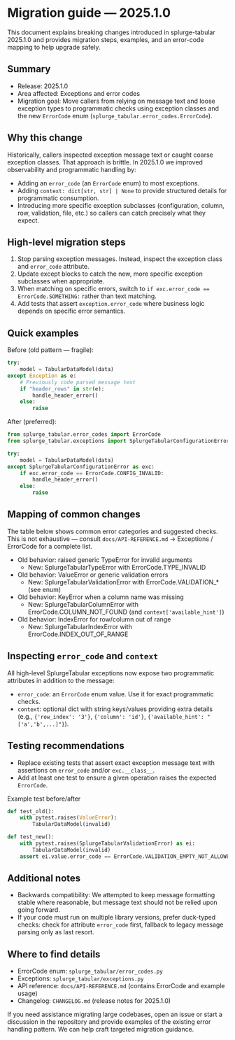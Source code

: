 # Migration guide — 2025.1.0

This document explains breaking changes introduced in splurge-tabular 2025.1.0 and provides migration steps, examples, and an error-code mapping to help upgrade safely.

Summary
-------

- Release: 2025.1.0
- Area affected: Exceptions and error codes
- Migration goal: Move callers from relying on message text and loose exception types to programmatic checks using exception classes and the new `ErrorCode` enum (`splurge_tabular.error_codes.ErrorCode`).

Why this change
----------------

Historically, callers inspected exception message text or caught coarse exception classes. That approach is brittle. In 2025.1.0 we improved observability and programmatic handling by:

- Adding an `error_code` (an `ErrorCode` enum) to most exceptions.
- Adding `context: dict[str, str] | None` to provide structured details for programmatic consumption.
- Introducing more specific exception subclasses (configuration, column, row, validation, file, etc.) so callers can catch precisely what they expect.

High-level migration steps
-------------------------

1. Stop parsing exception messages. Instead, inspect the exception class and `error_code` attribute.
2. Update except blocks to catch the new, more specific exception subclasses when appropriate.
3. When matching on specific errors, switch to `if exc.error_code == ErrorCode.SOMETHING:` rather than text matching.
4. Add tests that assert `exception.error_code` where business logic depends on specific error semantics.

Quick examples
--------------

Before (old pattern — fragile):

```python
try:
    model = TabularDataModel(data)
except Exception as e:
    # Previously code parsed message text
    if "header_rows" in str(e):
        handle_header_error()
    else:
        raise
```

After (preferred):

```python
from splurge_tabular.error_codes import ErrorCode
from splurge_tabular.exceptions import SplurgeTabularConfigurationError

try:
    model = TabularDataModel(data)
except SplurgeTabularConfigurationError as exc:
    if exc.error_code == ErrorCode.CONFIG_INVALID:
        handle_header_error()
    else:
        raise
```

Mapping of common changes
-------------------------

The table below shows common error categories and suggested checks. This is not exhaustive — consult `docs/API-REFERENCE.md` -> Exceptions / ErrorCode for a complete list.

- Old behavior: raised generic TypeError for invalid arguments
  - New: SplurgeTabularTypeError with ErrorCode.TYPE_INVALID
- Old behavior: ValueError or generic validation errors
  - New: SplurgeTabularValidationError with ErrorCode.VALIDATION_* (see enum)
- Old behavior: KeyError when a column name was missing
  - New: SplurgeTabularColumnError with ErrorCode.COLUMN_NOT_FOUND (and `context['available_hint']`)
- Old behavior: IndexError for row/column out of range
  - New: SplurgeTabularIndexError with ErrorCode.INDEX_OUT_OF_RANGE

Inspecting `error_code` and `context`
-----------------------------------

All high-level SplurgeTabular exceptions now expose two programmatic attributes in addition to the message:

- `error_code`: an `ErrorCode` enum value. Use it for exact programmatic checks.
- `context`: optional dict with string keys/values providing extra details (e.g., `{'row_index': '3'}`, `{'column': 'id'}`, `{'available_hint': "['a','b',...]"}`).

Testing recommendations
-----------------------

- Replace existing tests that assert exact exception message text with assertions on `error_code` and/or `exc.__class__`.
- Add at least one test to ensure a given operation raises the expected `ErrorCode`.

Example test before/after
```python
def test_old():
    with pytest.raises(ValueError):
        TabularDataModel(invalid)

def test_new():
    with pytest.raises(SplurgeTabularValidationError) as ei:
        TabularDataModel(invalid)
    assert ei.value.error_code == ErrorCode.VALIDATION_EMPTY_NOT_ALLOWED
```

Additional notes
----------------
- Backwards compatibility: We attempted to keep message formatting stable where reasonable, but message text should not be relied upon going forward.
- If your code must run on multiple library versions, prefer duck-typed checks: check for attribute `error_code` first, fallback to legacy message parsing only as last resort.

Where to find details
---------------------

- ErrorCode enum: `splurge_tabular/error_codes.py`
- Exceptions: `splurge_tabular/exceptions.py`
- API reference: `docs/API-REFERENCE.md` (contains ErrorCode and example usage)
- Changelog: `CHANGELOG.md` (release notes for 2025.1.0)

If you need assistance migrating large codebases, open an issue or start a discussion in the repository and provide examples of the existing error handling pattern. We can help craft targeted migration guidance.
